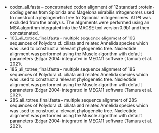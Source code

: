- codon_all.fasta – concatenated codon alignment of 12 standard protein-coding genes from Spionida and Magelona mirabilis mitogenomes used to construct a phylogenetic tree for Spionida mitogenomes. ATP8 was excluded from the analysis. The alignments were performed using an MSA algorithm integrated into the MACSE tool version 0.9b1 and then concatenated.
- 16S_ali_totree_final.fasta – multiple sequence alignment of 16S sequences of Polydora cf. ciliata and related Annelida species which was used to construct a relevant phylogenetic tree. Nucleotide alignment was performed using the Muscle algorithm with default parameters (Edgar 2004) integrated in MEGA11 software (Tamura et al. 2021). 
- 18S_ali_totree_final.fasta –  multiple sequence alignment of 18S sequences of Polydora cf. ciliata and related Annelida species which was used to construct a relevant phylogenetic tree. Nucleotide alignment was performed using the Muscle algorithm with default parameters (Edgar 2004) integrated in MEGA11 software (Tamura et al. 2021).
- 28S_ali_totree_final.fasta – multiple sequence alignment of 28S sequences of Polydora cf. ciliata and related Annelida species which was used to construct a relevant phylogenetic tree. Nucleotide alignment was performed using the Muscle algorithm with default parameters (Edgar 2004) integrated in MEGA11 software (Tamura et al. 2021). 
